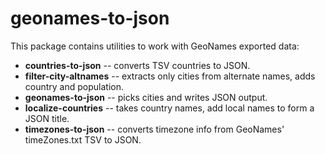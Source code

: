 # geonames-to-json

This package contains utilities to work with GeoNames exported data:

- **countries-to-json** -- converts TSV countries to JSON.
- **filter-city-altnames** -- extracts only cities from alternate names, adds country and population.
- **geonames-to-json** -- picks cities and writes JSON output.
- **localize-countries** -- takes country names, add local names to form a JSON title.
- **timezones-to-json** -- converts timezone info from GeoNames' timeZones.txt TSV to JSON.
